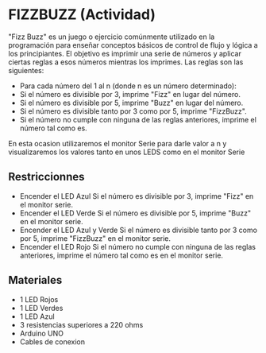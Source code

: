 # FIZZBUZZ (Actividad)

"Fizz Buzz" es un juego o ejercicio comúnmente utilizado en la programación para enseñar conceptos básicos de control de flujo y lógica a los principiantes. El objetivo es imprimir una serie de números y aplicar ciertas reglas a esos números mientras los imprimes. Las reglas son las siguientes:

- Para cada número del 1 al n (donde n es un número determinado):
- Si el número es divisible por 3, imprime "Fizz" en lugar del número.
- Si el número es divisible por 5, imprime "Buzz" en lugar del número.
- Si el número es divisible tanto por 3 como por 5, imprime "FizzBuzz".
- Si el número no cumple con ninguna de las reglas anteriores, imprime el número tal como es.

En esta ocasion utilizaremos el monitor Serie para darle valor a n y visualizaremos los valores tanto en unos LEDS como en el monitor Serie

## Restriccionnes

- Encender el LED Azul Si el número es divisible por 3, imprime "Fizz" en el monitor serie.
- Encender el LED Verde Si el número es divisible por 5, imprime "Buzz" en el monitor serie.
- Encender el LED Azul y Verde Si el número es divisible tanto por 3 como por 5, imprime "FizzBuzz" en el monitor serie.
- Encender el LED Rojo  Si el número no cumple con ninguna de las reglas anteriores, imprime el número tal como es en el monitor serie.

## Materiales

- 1 LED Rojos
- 1 LED Verdes
- 1 LED Azul
- 3 resistencias superiores a 220 ohms
- Arduino UNO
- Cables de conexion
